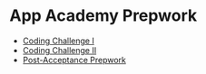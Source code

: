# App Academy Prepwork

* [Coding Challenge I](./coding-test-1/README.md)
* [Coding Challenge II](./coding-test-2/README.md)
* [Post-Acceptance Prepwork](./pre-course/README.md)
